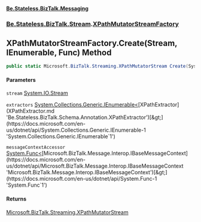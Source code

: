 #### [Be.Stateless.BizTalk.Messaging](README.md 'README')
### [Be.Stateless.BizTalk.Stream](Be.Stateless.BizTalk.Stream.md 'Be.Stateless.BizTalk.Stream').[XPathMutatorStreamFactory](XPathMutatorStreamFactory.md 'Be.Stateless.BizTalk.Stream.XPathMutatorStreamFactory')

## XPathMutatorStreamFactory.Create(Stream, IEnumerable<XPathExtractor>, Func<IBaseMessageContext>) Method

```csharp
public static Microsoft.BizTalk.Streaming.XPathMutatorStream Create(System.IO.Stream stream, System.Collections.Generic.IEnumerable<Be.Stateless.BizTalk.Schema.Annotation.XPathExtractor> extractors, System.Func<Microsoft.BizTalk.Message.Interop.IBaseMessageContext> messageContextAccessor);
```
#### Parameters

<a name='Be.Stateless.BizTalk.Stream.XPathMutatorStreamFactory.Create(System.IO.Stream,System.Collections.Generic.IEnumerable_Be.Stateless.BizTalk.Schema.Annotation.XPathExtractor_,System.Func_Microsoft.BizTalk.Message.Interop.IBaseMessageContext_).stream'></a>

`stream` [System.IO.Stream](https://docs.microsoft.com/en-us/dotnet/api/System.IO.Stream 'System.IO.Stream')

<a name='Be.Stateless.BizTalk.Stream.XPathMutatorStreamFactory.Create(System.IO.Stream,System.Collections.Generic.IEnumerable_Be.Stateless.BizTalk.Schema.Annotation.XPathExtractor_,System.Func_Microsoft.BizTalk.Message.Interop.IBaseMessageContext_).extractors'></a>

`extractors` [System.Collections.Generic.IEnumerable&lt;](https://docs.microsoft.com/en-us/dotnet/api/System.Collections.Generic.IEnumerable-1 'System.Collections.Generic.IEnumerable`1')[XPathExtractor](XPathExtractor.md 'Be.Stateless.BizTalk.Schema.Annotation.XPathExtractor')[&gt;](https://docs.microsoft.com/en-us/dotnet/api/System.Collections.Generic.IEnumerable-1 'System.Collections.Generic.IEnumerable`1')

<a name='Be.Stateless.BizTalk.Stream.XPathMutatorStreamFactory.Create(System.IO.Stream,System.Collections.Generic.IEnumerable_Be.Stateless.BizTalk.Schema.Annotation.XPathExtractor_,System.Func_Microsoft.BizTalk.Message.Interop.IBaseMessageContext_).messageContextAccessor'></a>

`messageContextAccessor` [System.Func&lt;](https://docs.microsoft.com/en-us/dotnet/api/System.Func-1 'System.Func`1')[Microsoft.BizTalk.Message.Interop.IBaseMessageContext](https://docs.microsoft.com/en-us/dotnet/api/Microsoft.BizTalk.Message.Interop.IBaseMessageContext 'Microsoft.BizTalk.Message.Interop.IBaseMessageContext')[&gt;](https://docs.microsoft.com/en-us/dotnet/api/System.Func-1 'System.Func`1')

#### Returns
[Microsoft.BizTalk.Streaming.XPathMutatorStream](https://docs.microsoft.com/en-us/dotnet/api/Microsoft.BizTalk.Streaming.XPathMutatorStream 'Microsoft.BizTalk.Streaming.XPathMutatorStream')